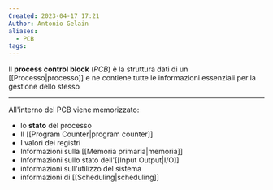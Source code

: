 ```yaml
---
Created: 2023-04-17 17:21
Author: Antonio Gelain
aliases:
  - PCB
tags:
---
```


Il **process control block** (*PCB*) è la struttura dati di un [[Processo|processo]] e ne contiene tutte le informazioni essenziali per la gestione dello stesso

---

All'interno del PCB viene memorizzato:
- lo **stato** del processo
- Il [[Program Counter|program counter]]
- I valori dei registri
- Informazioni sulla [[Memoria primaria|memoria]]
- Informazioni sullo stato dell'[[Input Output|I/O]]
- informazioni sull'utilizzo del sistema
- informazioni di [[Scheduling|scheduling]]
